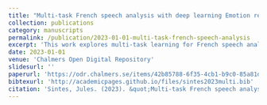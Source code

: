 ```yaml
---
title: "Multi-task French speech analysis with deep learning Emotion recognition and speaker diarization models for end-to-end conversational analysis tool"
collection: publications
category: manuscripts
permalink: /publication/2023-01-01-multi-task-french-speech-analysis
excerpt: 'This work explores multi-task learning for French speech analysis, combining emotion recognition and speaker diarization models into a single end-to-end conversational analysis tool.'
date: 2023-01-01
venue: 'Chalmers Open Digital Repository'
slidesurl: ''
paperurl: 'https://odr.chalmers.se/items/42b85788-6f35-4cb1-b9c0-85a81d2d69ff'
bibtexurl: 'http://academicpages.github.io/files/sintes2023multi.bib'
citation: 'Sintes, Jules. (2023). &quot;Multi-task French speech analysis with deep learning Emotion recognition and speaker diarization models for end-to-end conversational analysis tool.&quot;'
---
```

